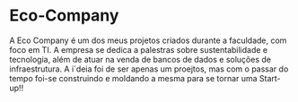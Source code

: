 # Eco-Company
A Eco Company é um dos meus projetos criados durante a faculdade, com foco em TI. A empresa se dedica a palestras sobre sustentabilidade e tecnologia, além de atuar na venda de bancos de dados e soluções de infraestrutura.
A i´deia foi de ser apenas um proejtos, mas com o passar do tempo foi-se construindo e moldando a mesma para se tornar uma Start-up!!
